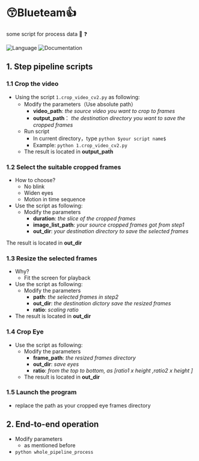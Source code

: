 # 😙Blueteam👍
some script for process data 🤔 ❓ 

![Language](https://img.shields.io/badge/language-python-blueviolet)  ![Documentation](https://img.shields.io/badge/documentation-yes-brightgreen)
## 1. Step pipeline scripts

### 1.1 Crop the video

+ Using the script `1.crop_video_cv2.py` as following:
  + Modify the parameters（Use absolute path）
    + **video_path**:  *the source video you want to crop to frames*
    + **output_path**： *the destination directory you want to save the cropped frames*
  + Run script
    + In current directory，type `python $your script name$` 
    + Example: `python 1.crop_video_cv2.py`
  + The result is located in **output_path**

### 1.2 Select the suitable cropped frames

+ How to choose?
  + No blink
  + Widen eyes
  + Motion in time sequence
+ Use the script as following:
  + Modify the parameters
    + **duration**: *the slice of the cropped frames*
    + **image_list_path**: *your source cropped frames got from step1*
    + **out_dir**: *your destination directory to save the selected frames*

The result is located in **out_dir**

### 1.3 Resize the selected frames 

+ Why?
  +  Fit the screen for playback
+ Use the script as following:
  + Modify the parameters
    + **path**: *the selected frames in step2*
    + **out_dir**: *the destination dictory save the resized frames*
    + **ratio**: *scaling ratio*
+ The result is located in **out_dir**

### 1.4 Crop Eye

+ Use the script as following:
  + Modify the parameters
    + **frame_path**: *the resized frames directory*
    + **out_dir**: *save eyes*
    + **ratio**: *from the top to bottom, as [ratio1 x height ,ratio2 x height ]*
  + The result is located in **out_dir**

### 1.5 Launch the program

+ replace the path as your cropped eye frames directory

## 2. End-to-end operation 

+ Modify parameters
  + as mentioned before
+ `python whole_pipeline_process`

